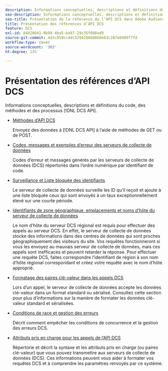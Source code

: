 ```yaml
---
description: Informations conceptuelles, descriptions et définitions du code, des méthodes et des processus de l’API DCS.
seo-description: Informations conceptuelles, descriptions et définitions du code, des méthodes et des processus de l’API DCS dans Adobe Audience Manager (AAM).
seo-title: Présentation de la référence de l’API DCS dans Adobe Audience Manager (AAM)
title: Présentation des références d’API DCS
feature: DCS
exl-id: 84d20041-0b98-4ba5-ba97-29c35f088ad9
source-git-commit: 4d3c859cc4dc5294286680b0e63c287e0409f7fd
workflow-type: tm+mt
source-wordcount: '303'
ht-degree: 13%

---
```


# Présentation des références d’API DCS

Informations conceptuelles, descriptions et définitions du code, des méthodes et des processus [!DNL DCS API].

* [Méthodes d’API DCS](/help/using/api/dcs-intro/dcs-api-reference/dcs-api-methods.md)

   Envoyez des données à [!DNL DCS API] à l’aide de méthodes de GET ou de POST.

* [Codes, messages et exemples d’erreur des serveurs de collecte de données](/help/using/api/dcs-intro/dcs-api-reference/dcs-error-codes.md)

   Codes d’erreur et messages générés par les serveurs de collecte de données (DCS) répertoriés dans l’ordre numérique par identifiant de code.

* [Surveillance et Liste bloquée des identifiants](/help/using/api/dcs-intro/dcs-api-reference/id-monitoring-denylisting.md)

   Le serveur de collecte de données surveille les ID qu’il reçoit et ajoute à une liste bloquée ceux qui sont envoyés à un taux exceptionnellement élevé sur une courte période.

* [Identifiants de zone géographique, emplacements et noms d’hôte du serveur de collecte de données](/help/using/api/dcs-intro/dcs-api-reference/dcs-regions.md)

   Le nom d’hôte du serveur DCS régional est requis pour effectuer des appels au serveur DCS. En effet, le serveur de collecte de données stocke des informations dans des centres de données qui sont proches géographiquement des visiteurs du site. Vos requêtes fonctionneront si vous les envoyez au mauvais serveur de collecte de données, mais ces appels sont inefficaces et peuvent retarder la réponse. Pour effectuer une requête DCS, faites correspondre l’identifiant de région à son nom d’hôte régional correspondant et créez votre requête avec le nom d’hôte approprié.

* [Formatage des paires clé-valeur dans les appels DCS](/help/using/api/dcs-intro/dcs-api-reference/dcs-key-format.md)

   Lors d’un appel, le serveur de collecte de données accepte les données clé-valeur dans un format standard ou sérialisé. Consultez cette section pour plus d’informations sur la manière de formater les données clé-valeur standard et sérialisées.

* [Conditions de race et gestion des erreurs](/help/using/api/dcs-intro/dcs-api-reference/dcs-race-conditions.md)

   Décrit comment empêcher les conditions de concurrence et la gestion des erreurs DCS.

* [Attributs pris en charge pour les appels de l’API DCS](/help/using/api/dcs-intro/dcs-api-reference/dcs-keys.md)

   Répertorie et décrit la syntaxe et les attributs pris en charge (ou paires clé-valeur) que vous pouvez transmettre aux serveurs de collecte de données (DCS). Ces informations peuvent vous aider à formater vos requêtes DCS et à comprendre les paramètres renvoyés par ce système.
